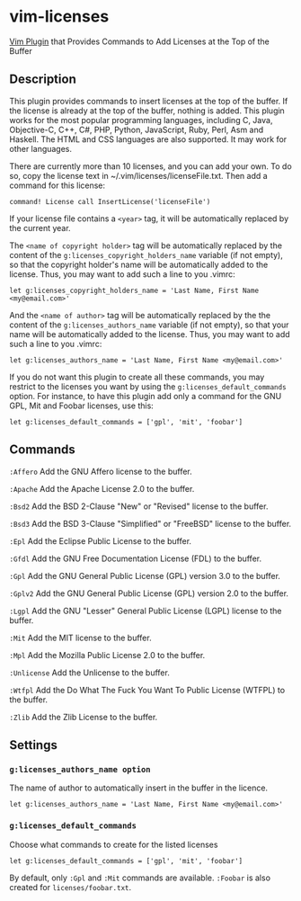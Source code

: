 vim-licenses
============

[Vim Plugin][] that Provides Commands to Add Licenses at the Top of the Buffer

[Vim Plugin]: http://www.vim.org/scripts/script.php?script_id=4871

Description
-----------

This plugin provides commands to insert licenses at the top of the buffer.
If the license is already at the top of the buffer, nothing is added.
This plugin works for the most popular programming languages, including
C, Java, Objective-C, C++, C#, PHP, Python, JavaScript, Ruby, Perl, Asm and Haskell.
The HTML and CSS languages are also supported.
It may work for other languages.

There are currently more than 10 licenses, and you can add your own.
To do so, copy the license text in ~/.vim/licenses/licenseFile.txt.
Then add a command for this license:

```vim
command! License call InsertLicense('licenseFile')
```

If your license file contains a `<year>` tag, it will be automatically
replaced by the current year.

The `<name of copyright holder>` tag will be automatically replaced by the
content of the `g:licenses_copyright_holders_name` variable (if not empty), so that
the copyright holder's name will be automatically added to the license.
Thus, you may want to add such a line to you .vimrc:

```vim
let g:licenses_copyright_holders_name = 'Last Name, First Name <my@email.com>'
```

And the `<name of author>` tag will be automatically replaced by the the
content of the `g:licenses_authors_name` variable (if not empty), so that
your name will be automatically added to the license.
Thus, you may want to add such a line to you .vimrc:

```vim
let g:licenses_authors_name = 'Last Name, First Name <my@email.com>'
```

If you do not want this plugin to create all these commands, you may
restrict to the licenses you want by using the `g:licenses_default_commands`
option. For instance, to have this plugin add only a command for the GNU GPL,
Mit and Foobar licenses, use this:

```vim
let g:licenses_default_commands = ['gpl', 'mit', 'foobar']
```

Commands
--------

`:Affero`
    Add the GNU Affero license to the buffer.

`:Apache`
    Add the Apache License 2.0 to the buffer.

`:Bsd2`
    Add the BSD 2-Clause "New" or "Revised" license to the buffer.

`:Bsd3`
    Add the BSD 3-Clause "Simplified" or "FreeBSD" license to the buffer.

`:Epl`
    Add the Eclipse Public License to the buffer.

`:Gfdl`
    Add the GNU Free Documentation License (FDL) to the buffer.

`:Gpl`
    Add the GNU General Public License (GPL) version 3.0 to the buffer.

`:Gplv2`
    Add the GNU General Public License (GPL) version 2.0 to the buffer.

`:Lgpl`
    Add the GNU "Lesser" General Public License (LGPL) license to the buffer.

`:Mit`
    Add the MIT license to the buffer.

`:Mpl`
    Add the Mozilla Public License 2.0 to the buffer.

`:Unlicense`
    Add the Unlicense to the buffer.

`:Wtfpl`
    Add the Do What The Fuck You Want To Public License (WTFPL) to the buffer.

`:Zlib`
    Add the Zlib License to the buffer.

Settings
--------

### `g:licenses_authors_name option`

The name of author to automatically insert in the buffer in the licence.

```vim
let g:licenses_authors_name = 'Last Name, First Name <my@email.com>'
```

### `g:licenses_default_commands`

Choose what commands to create for the listed licenses

```vim
let g:licenses_default_commands = ['gpl', 'mit', 'foobar']
```

By default, only `:Gpl` and `:Mit` commands are available. `:Foobar` is also created for `licenses/foobar.txt`.
